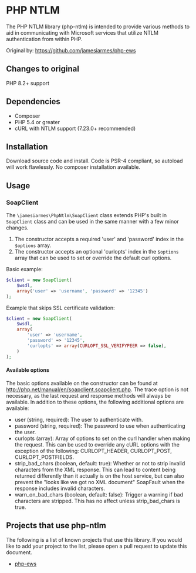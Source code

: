 PHP NTLM
===================================

The PHP NTLM library (php-ntlm) is intended to provide various methods to aid in
communicating with Microsoft services that utilize NTLM authentication from
within PHP.

Original by: https://github.com/jamesiarmes/php-ews

Changes to original
------------
PHP 8.2+ support


Dependencies
------------

* Composer
* PHP 5.4 or greater
* cURL with NTLM support (7.23.0+ recommended)

Installation
------------

Download source code and install. Code is PSR-4 compliant, so autoload will work flawlessly. No composer installation
available.

## Usage

### SoapClient

The `\jamesiarmes\PhpNtlm\SoapClient` class extends PHP's built in `SoapClient`
class and can be used in the same manner with a few minor changes.

1. The constructor accepts a required 'user' and 'password' index in the
   `$options` array.
2. The constructor accepts an optional 'curlopts' index in the `$options` array
   that can be used to set or override the default curl options.

Basic example:

```php
$client = new SoapClient(
    $wsdl,
    array('user' => 'username', 'password' => '12345')
);
```

Example that skips SSL certificate validation:

```php
$client = new SoapClient(
    $wsdl,
    array(
        'user' => 'username',
        'password' => '12345',
        'curlopts' => array(CURLOPT_SSL_VERIFYPEER => false),
    )
);
```

#### Available options

The basic options available on the constructor can be found at
http://php.net/manual/en/soapclient.soapclient.php. The trace option is not
necessary, as the last request and response methods will always be available. In
addition to these options, the following additional options are available:

- user (string, required): The user to authenticate with.
- password (string, required): The password to use when authenticating the user.
- curlopts (array): Array of options to set on the curl handler when making the
  request. This can be used to override any cURL options with the exception of the
  following: CURLOPT_HEADER, CURLOPT_POST, CURLOPT_POSTFIELDS.
- strip_bad_chars (boolean, default: true): Whether or not to strip invalid
  characters from the XML response. This can lead to content being returned
  differently than it actually is on the host service, but can also prevent the
  "looks like we got no XML document" SoapFault when the response includes invalid
  characters.
- warn_on_bad_chars (boolean, default: false): Trigger a warning if bad
  characters are stripped. This has no affect unless strip_bad_chars is true.

## Projects that use php-ntlm

The following is a list of known projects that use this library. If you would
like to add your project to the list, please open a pull request to update this
document.

- [php-ews](https://github.com/brainfoolong/php-ews)

